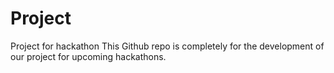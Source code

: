 # Project
Project for hackathon 
This Github repo is completely for the development of our project for upcoming hackathons.
